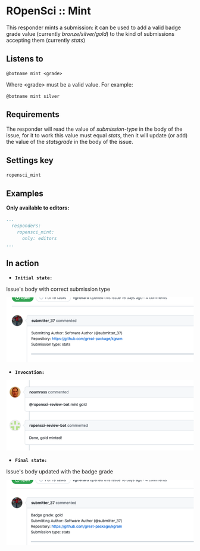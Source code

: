 ROpenSci :: Mint
===================

This responder mints a submission: it can be used to add a valid badge grade value (currently _bronze/silver/gold_) to the kind of submissions accepting them (currently _stats_)

## Listens to

```
@botname mint <grade>
```
Where \<grade\> must be a valid value. For example:
```
@botname mint silver
```

## Requirements

The responder will read the value of _submission-type_ in the body of the issue, for it to work this value must equal _stats_, then it will update (or add) the value of the _statsgrade_ in the body of the issue.

## Settings key

`ropensci_mint`

## Examples

**Only available to editors:**
```yaml
...
  responders:
    ropensci_mint:
      only: editors
...
```

## In action

* **`Initial state:`**

Issue's body with correct submission type

![](../../images/responders/ropensci/ropensci_mint_1.png "ROpenSci :: Mint: Initial state")


* **`Invocation:`**

![](../../images/responders/ropensci/ropensci_mint_2.png "ROpenSci :: Mint: grade gold")


* **`Final state:`**

Issue's body updated with the badge grade

![](../../images/responders/ropensci/ropensci_mint_3.png "ROpenSci :: Mint: Final state")

